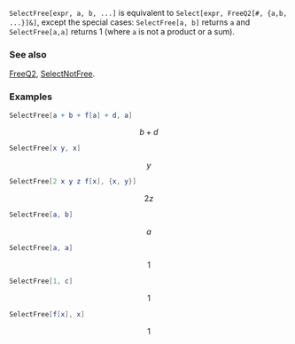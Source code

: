 `SelectFree[expr, a, b, ...]` is equivalent to `Select[expr, FreeQ2[#, {a,b, ...}]&]`, except the special cases: `SelectFree[a, b]` returns `a` and `SelectFree[a,a]` returns 1 (where `a` is not a product or a sum).

### See also

[FreeQ2](FreeQ2), [SelectNotFree](SelectNotFree).

### Examples

```mathematica
SelectFree[a + b + f[a] + d, a]
```

$$b+d$$

```mathematica
SelectFree[x y, x]
```

$$y$$

```mathematica
SelectFree[2 x y z f[x], {x, y}]
```

$$2 z$$

```mathematica
SelectFree[a, b]
```

$$a$$

```mathematica
SelectFree[a, a]
```

$$1$$

```mathematica
SelectFree[1, c]
```

$$1$$

```mathematica
SelectFree[f[x], x]
```

$$1$$